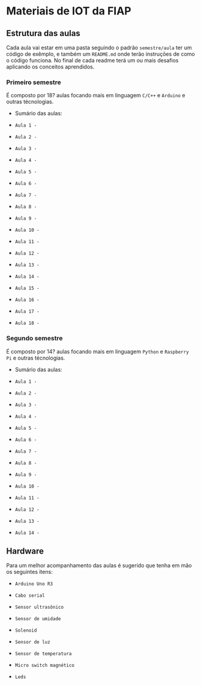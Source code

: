 # Materiais de IOT da FIAP

## Estrutura das aulas
Cada aula vai estar em uma pasta seguindo o padrão `semestre/aula` ter um código de exêmplo,
e também um `README.md` onde terão instruções de como o código funciona. No final de cada readme terá
um ou mais desafios aplicando os conceitos aprendidos.


### Primeiro semestre

É composto por 18? aulas focando mais em linguagem `C/C++` e `Arduino` e outras técnologias.

 - Sumário das aulas:

  * `Aula 1 - `

  * `Aula 2 - `

  * `Aula 3 - `

  * `Aula 4 - `

  * `Aula 5 - `

  * `Aula 6 - `

  * `Aula 7 - `

  * `Aula 8 - `

  * `Aula 9 - `

  * `Aula 10 - `

  * `Aula 11 - `

  * `Aula 12 - `

  * `Aula 13 - `

  * `Aula 14 - `

  * `Aula 15 - `

  * `Aula 16 - `

  * `Aula 17 - `

  * `Aula 18 - `


### Segundo semestre

É composto por 14? aulas focando mais em linguagem `Python` e `Raspberry Pi` e outras técnologias.
 - Sumário das aulas:

  * `Aula 1 - `

  * `Aula 2 - `

  * `Aula 3 - `

  * `Aula 4 - `

  * `Aula 5 - `

  * `Aula 6 - `

  * `Aula 7 - `

  * `Aula 8 - `

  * `Aula 9 - `

  * `Aula 10 - `

  * `Aula 11 - `

  * `Aula 12 - `

  * `Aula 13 - `

  * `Aula 14 - `

## Hardware

Para um melhor acompanhamento das aulas é sugerido que tenha em mão os seguintes itens:

* `Arduino Uno R3`

* `Cabo serial`

* `Sensor ultrasônico`

* `Sensor de umidade`

* `Solenoid `

* `Sensor de luz`

* `Sensor de temperatura`

* `Micro switch magnético`

* `Leds`
